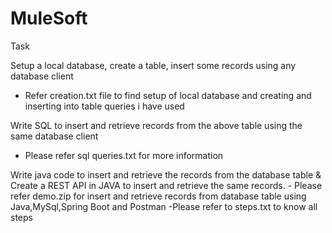 # MuleSoft
Task

Setup a local database, create a table, insert some records using any database client
  - Refer creation.txt file to find setup of local database and creating and inserting into table queries i have used

Write SQL to insert and retrieve records from the above table using the same database client
  - Please refer sql queries.txt for more information
  
 Write java code to insert and retrieve the records from the database table & Create a REST API in JAVA to insert and retrieve the same records.
          - Please refer demo.zip for insert and retrieve records from database table using Java,MySql,Spring Boot and Postman
          -Please refer to steps.txt to know all steps 

